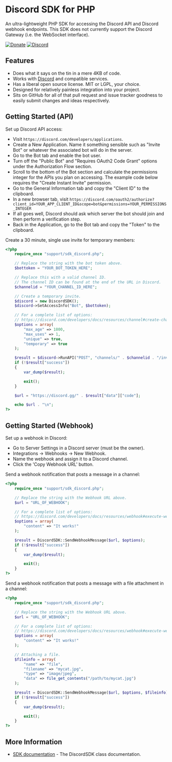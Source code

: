 Discord SDK for PHP
===================

An ultra-lightweight PHP SDK for accessing the Discord API and Discord webhook endpoints.  This SDK does not currently support the Discord Gateway (i.e. the WebSocket interface).

[![Donate](https://cubiclesoft.com/res/donate-shield.png)](https://cubiclesoft.com/donate/) [![Discord](https://img.shields.io/discord/777282089980526602?label=chat&logo=discord)](https://cubiclesoft.com/product-support/github/)

Features
--------

* Does what it says on the tin in a mere 4KB of code.
* Works with [Discord](https://www.discord.com/) and compatible services.
* Has a liberal open source license.  MIT or LGPL, your choice.
* Designed for relatively painless integration into your project.
* Sits on GitHub for all of that pull request and issue tracker goodness to easily submit changes and ideas respectively.

Getting Started (API)
---------------------

Set up Discord API access:

* Visit `https://discord.com/developers/applications`.
* Create a New Application.  Name it something sensible such as "Invite Bot" or whatever the associated bot will do in the server.
* Go to the Bot tab and enable the bot user.
* Turn off the "Public Bot" and "Requires OAuth2 Code Grant" options under the Authorization Flow section.
* Scroll to the bottom of the Bot section and calculate the permissions integer for the APIs you plan on accessing.  The example code below requires the "Create Instant Invite" permission.
* Go to the General Information tab and copy the "Client ID" to the clipboard.
* In a new browser tab, visit `https://discord.com/oauth2/authorize?client_id=YOUR_APP_CLIENT_ID&scope=bot&permissions=YOUR_PERMISSIONS_INTEGER`
* If all goes well, Discord should ask which server the bot should join and then perform a verification step.
* Back in the Application, go to the Bot tab and copy the "Token" to the clipboard.

Create a 30 minute, single use invite for temporary members:

```php
<?php
	require_once "support/sdk_discord.php";

	// Replace the string with the bot token above.
	$bottoken = "YOUR_BOT_TOKEN_HERE";

	// Replace this with a valid channel ID.
	// The channel ID can be found at the end of the URL in Discord.
	$channelid = "YOUR_CHANNEL_ID_HERE";

	// Create a temporary invite.
	$discord = new DiscordSDK();
	$discord->SetAccessInfo("Bot", $bottoken);

	// For a complete list of options:
	// https://discord.com/developers/docs/resources/channel#create-channel-invite
	$options = array(
		"max_age" => 1800,
		"max_uses" => 1,
		"unique" => true,
		"temporary" => true
	);

	$result = $discord->RunAPI("POST", "channels/" . $channelid . "/invites", $options);
	if (!$result["success"])
	{
		var_dump($result);

		exit();
	}

	$url = "https://discord.gg/" . $result["data"]["code"];

	echo $url . "\n";
?>
```

Getting Started (Webhook)
-------------------------

Set up a webhook in Discord:

* Go to Server Settings in a Discord server (must be the owner).
* Integrations -> Webhooks -> New Webhook.
* Name the webhook and assign it to a Discord channel.
* Click the 'Copy Webhook URL' button.

Send a webhook notification that posts a message in a channel:

```php
<?php
	require_once "support/sdk_discord.php";

	// Replace the string with the Webhook URL above.
	$url = "URL_OF_WEBHOOK";

	// For a complete list of options:
	// https://discord.com/developers/docs/resources/webhook#execute-webhook
	$options = array(
		"content" => "It works!"
	);

	$result = DiscordSDK::SendWebhookMessage($url, $options);
	if (!$result["success"])
	{
		var_dump($result);

		exit();
	}
?>
```

Send a webhook notification that posts a message with a file attachment in a channel:

```php
<?php
	require_once "support/sdk_discord.php";

	// Replace the string with the Webhook URL above.
	$url = "URL_OF_WEBHOOK";

	// For a complete list of options:
	// https://discord.com/developers/docs/resources/webhook#execute-webhook
	$options = array(
		"content" => "It works!"
	);

	// Attaching a file.
	$fileinfo = array(
		"name" => "file",
		"filename" => "mycat.jpg",
		"type" => "image/jpeg",
		"data" => file_get_contents("/path/to/mycat.jpg")
	);

	$result = DiscordSDK::SendWebhookMessage($url, $options, $fileinfo);
	if (!$result["success"])
	{
		var_dump($result);

		exit();
	}
?>
```

More Information
----------------

* [SDK documentation](https://github.com/cubiclesoft/php-discord-sdk/blob/master/docs/sdk_discord.md) - The DiscordSDK class documentation.
